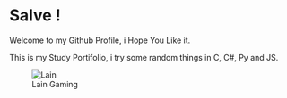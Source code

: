 # Salve !

Welcome to my Github Profile, i Hope You Like it.

This is my Study Portifolio, i try some random things in C, C#, Py and JS. 

<figure>
  <img src="[imagem.jpg](https://steamuserimages-a.akamaihd.net/ugc/574564421344097398/523238DC382BB8C86BF70CD448D927A69AECEB17/?imw=5000&imh=5000&ima=fit&impolicy=Letterbox&imcolor=%23000000&letterbox=false)" alt="Lain">
  <figcaption>Lain Gaming </figcaption>
</figure>

